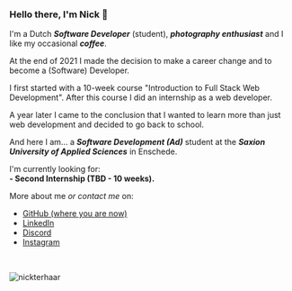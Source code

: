 ### Hello there, I'm Nick 👋

I'm a Dutch _**Software Developer**_ (student),
_**photography enthusiast**_ and I like my occasional _**coffee**_.

At the end of 2021 I made the decision to make a career change and to become a (Software) Developer.

I first started with a 10-week course "Introduction to Full Stack Web Development". After this course I did an internship as a web developer.

A year later I came to the conclusion that I wanted to learn more than just web development and decided to go back to school.

And here I am... a _**Software Development (Ad)**_ student at the _**Saxion University of Applied Sciences**_ in Enschede.

I'm currently looking for:
<br>
**- Second Internship (TBD - 10 weeks).**

More about me _or contact me_ on:
* [GitHub (where you are now)](https://github.com/nicterhaar)
* [LinkedIn](https://www.linkedin.com/in/nickterhar/)
* [Discord](https://discord.com/users/nickterhaar)
* [Instagram](https://www.instagram.com/nick_terhaar/)

<br>
<p><img align="left" src="https://github-readme-stats.vercel.app/api/top-langs?username=nickterhaar&show_icons=true&locale=en&layout=compact" alt="nickterhaar" /></p>
